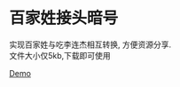 # 百家姓接头暗号
  
  实现百家姓与吃李连杰相互转换, 方便资源分享.  
  文件大小仅5kb,下载即可使用
  
  [Demo](https://sexy0769.github.io/baijiaxing/anhao.html "Demo")
